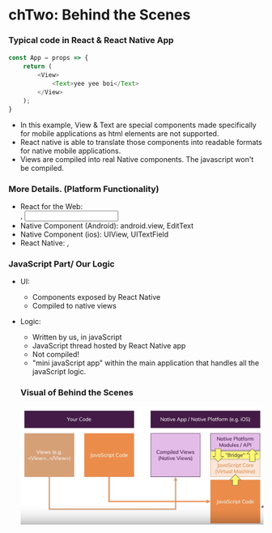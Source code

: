# chTwo: Behind the Scenes

### Typical code in React & React Native App 
```javascript
const App = props => {
    return (
        <View>
            <Text>yee yee boi</Text>
        </View>
    );
}
```
- In this example, View & Text are special components made specifically for mobile applications as html elements are not supported.
- React native is able to translate those components into readable formats for native mobile applications.
- Views are compiled into real Native components. The javascript won't be compiled.

### More Details. (Platform Functionality)
- React for the Web: <div>, <input>
- Native Component (Android): android.view, EditText
- Native Component (ios): UIView, UITextField
- React Native: <View>, <TextInput>

### JavaScript Part/ Our Logic
- UI:
    - Components exposed by React Native
    - Compiled to native views
- Logic: 
    - Written by us, in javaScript
    - JavaScript thread hosted by React Native app
    - Not compiled!
    - "mini javaScript app" within the main application that handles all the javaScript logic. 

    ### Visual of Behind the Scenes
    ![overviewOne](/images/overviewOne.png)
